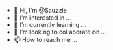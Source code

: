 - 👋 Hi, I’m @Sauzzie
- 👀 I’m interested in ...
- 🌱 I’m currently learning ...
- 💞️ I’m looking to collaborate on ...
- 📫 How to reach me ...

<!---
Sauzzie/Sauzzie is a ✨ special ✨ repository because its `README.md` (this file) appears on your GitHub profile.
You can click the Preview link to take a look at your changes.
--->

